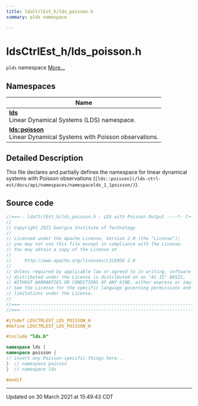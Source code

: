 ```yaml
---
title: ldsCtrlEst_h/lds_poisson.h
summary: plds namespace 

---
```


# ldsCtrlEst_h/lds_poisson.h

`plds` namespace  [More...](#detailed-description)



## Namespaces

| Name           |
| -------------- |
| **[lds](/lds-ctrl-est/docs/api/namespaces/namespacelds/)** <br>Linear Dynamical Systems (LDS) namespace.  |
| **[lds::poisson](/lds-ctrl-est/docs/api/namespaces/namespacelds_1_1poisson/)** <br>Linear Dynamical Systems with Poisson observations.  |

## Detailed Description



This file declares and partially defines the namespace for linear dynamical systems with Poisson observations (`[lds::poisson](/lds-ctrl-est/docs/api/namespaces/namespacelds_1_1poisson/)`). 





## Source code

```cpp
//===-- ldsCtrlEst_h/lds_poisson.h - LDS with Poisson Output ----*- C++ -*-===//
//
// Copyright 2021 Georgia Institute of Technology
//
// Licensed under the Apache License, Version 2.0 (the "License");
// you may not use this file except in compliance with the License.
// You may obtain a copy of the License at
//
//     http://www.apache.org/licenses/LICENSE-2.0
//
// Unless required by applicable law or agreed to in writing, software
// distributed under the License is distributed on an "AS IS" BASIS,
// WITHOUT WARRANTIES OR CONDITIONS OF ANY KIND, either express or implied.
// See the License for the specific language governing permissions and
// limitations under the License.
//
//===----------------------------------------------------------------------===//
//===----------------------------------------------------------------------===//

#ifndef LDSCTRLEST_LDS_POISSON_H
#define LDSCTRLEST_LDS_POISSON_H

#include "lds.h"

namespace lds {
namespace poisson {
// insert any Poisson-specific things here...
}  // namespace poisson
}  // namespace lds

#endif
```


-------------------------------

Updated on 30 March 2021 at 15:49:43 CDT
